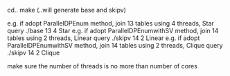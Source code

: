 cd..
make (..will generate base and skipv)

e.g. if adopt ParallelDPEnum method, join 13 tables using 4 threads, Star query
	./base 13 4 Star
e.g. if adopt ParallelDPEnumwithSV method, join 14 tables using 2 threads, Linear query
	./skipv 14 2 Linear
e.g. if adopt ParallelDPEnumwithSV method, join 14 tables using 2 threads, Clique query
	./skipv 14 2 Clique
	
make sure the number of threads is no more than number of cores 
